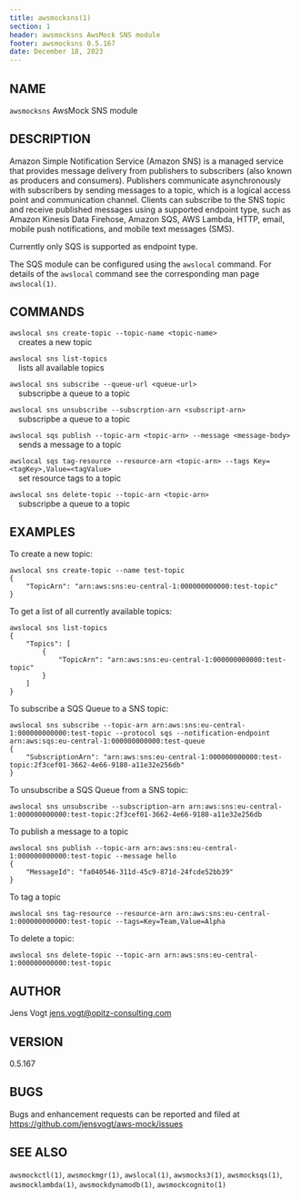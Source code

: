 ```yaml
---
title: awsmocksns(1)
section: 1
header: awsmocksns AwsMock SNS module
footer: awsmocksns 0.5.167
date: December 18, 2023
---
```


## NAME
```awsmocksns``` AwsMock SNS module

## DESCRIPTION
Amazon Simple Notification Service (Amazon SNS) is a managed service that provides message delivery from publishers to 
subscribers (also known as producers and consumers). Publishers communicate asynchronously with subscribers by sending 
messages to a topic, which is a logical access point and communication channel. Clients can subscribe to the SNS topic 
and receive published messages using a supported endpoint type, such as Amazon Kinesis Data Firehose, Amazon SQS, AWS 
Lambda, HTTP, email, mobile push notifications, and mobile text messages (SMS).

Currently only SQS is supported as endpoint type.

The SQS module can be configured using the ```awslocal``` command. For details of the ```awslocal``` command see the 
corresponding man page ```awslocal(1)```.

## COMMANDS

```awslocal sns create-topic --topic-name <topic-name>```  
&nbsp;&nbsp;&nbsp;&nbsp;creates a new topic

```awslocal sns list-topics```  
&nbsp;&nbsp;&nbsp;&nbsp;lists all available topics

```awslocal sns subscribe --queue-url <queue-url>```  
&nbsp;&nbsp;&nbsp;&nbsp;subscripbe a queue to a topic

```awslocal sns unsubscribe --subscrption-arn <subscript-arn>```  
&nbsp;&nbsp;&nbsp;&nbsp;subscripbe a queue to a topic

```awslocal sqs publish --topic-arn <topic-arn> --message <message-body>```  
&nbsp;&nbsp;&nbsp;&nbsp;sends a message to a topic

```awslocal sqs tag-resource --resource-arn <topic-arn> --tags Key=<tagKey>,Value=<tagValue>```  
&nbsp;&nbsp;&nbsp;&nbsp;set resource tags to a topic

```awslocal sns delete-topic --topic-arn <topic-arn>```  
&nbsp;&nbsp;&nbsp;&nbsp;subscripbe a queue to a topic

## EXAMPLES

To create a new topic:
```
awslocal sns create-topic --name test-topic
{
    "TopicArn": "arn:aws:sns:eu-central-1:000000000000:test-topic"
}
```

To get a list of all currently available topics:
```
awslocal sns list-topics
{
    "Topics": [
        {
            "TopicArn": "arn:aws:sns:eu-central-1:000000000000:test-topic"
        }
    ]
}
```

To subscribe a SQS Queue to a SNS topic:
```
awslocal sns subscribe --topic-arn arn:aws:sns:eu-central-1:000000000000:test-topic --protocol sqs --notification-endpoint arn:aws:sqs:eu-central-1:000000000000:test-queue
{
    "SubscriptionArn": "arn:aws:sns:eu-central-1:000000000000:test-topic:2f3cef01-3662-4e66-9180-a11e32e256db"
}
```

To unsubscribe a SQS Queue from a SNS topic:
```
awslocal sns unsubscribe --subscription-arn arn:aws:sns:eu-central-1:000000000000:test-topic:2f3cef01-3662-4e66-9180-a11e32e256db
```

To publish a message to a topic
```
awslocal sns publish --topic-arn arn:aws:sns:eu-central-1:000000000000:test-topic --message hello
{
    "MessageId": "fa040546-311d-45c9-871d-24fcde52bb39"
}
```

To tag a topic
```
awslocal sns tag-resource --resource-arn arn:aws:sns:eu-central-1:000000000000:test-topic --tags=Key=Team,Value=Alpha
```

To delete a topic:
```
awslocal sns delete-topic --topic-arn arn:aws:sns:eu-central-1:000000000000:test-topic
```

## AUTHOR

Jens Vogt <jens.vogt@opitz-consulting.com>

## VERSION
0.5.167

## BUGS

Bugs and enhancement requests can be reported and filed at https://github.com/jensvogt/aws-mock/issues

## SEE ALSO

```awsmockctl(1)```, ```awsmockmgr(1)```, ```awslocal(1)```, ```awsmocks3(1)```, ```awsmocksqs(1)```, ```awsmocklambda(1)```,
```awsmockdynamodb(1)```, ```awsmockcognito(1)```
